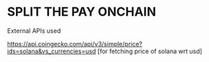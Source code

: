 # SPLIT THE PAY ONCHAIN



External APIs used

https://api.coingecko.com/api/v3/simple/price?ids=solana&vs_currencies=usd [for fetching price of solana wrt usd]

